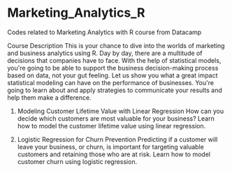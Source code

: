 # Marketing_Analytics_R
Codes related to Marketing Analytics with R course from Datacamp 

Course Description
This is your chance to dive into the worlds of marketing and business analytics using R. Day by day, there are a multitude of decisions that companies have to face. With the help of statistical models, you're going to be able to support the business decision-making process based on data, not your gut feeling. Let us show you what a great impact statistical modeling can have on the performance of businesses. You're going to learn about and apply strategies to communicate your results and help them make a difference.

1. Modeling Customer Lifetime Value with Linear Regression
How can you decide which customers are most valuable for your business? 
Learn how to model the customer lifetime value using linear regression.


2. Logistic Regression for Churn Prevention
Predicting if a customer will leave your business, or churn, is important for targeting valuable customers and retaining those who are at risk. 
Learn how to model customer churn using logistic regression.
